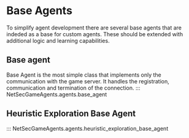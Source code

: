 # Base Agents
To simplify agent development there are several base agents that are indeded as a base for custom agents. These should be extended with additional logic and learning capabilities.

## Base agent
Base Agent is the most simple class that implements only the communication with the game server. It handles the registration, communication and termination of the connection.
::: NetSecGameAgents.agents.base_agent

## Heuristic Exploration Base Agent
::: NetSecGameAgents.agents.heuristic_exploration_base_agent